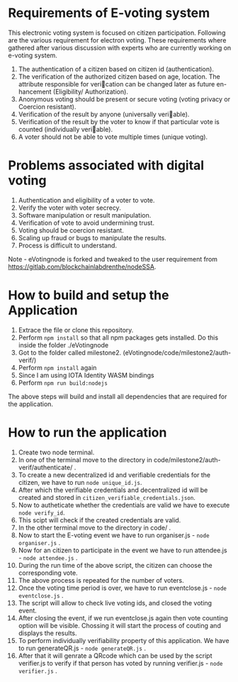 # Requirements of E-voting system
This electronic voting system is focused on citizen participation. Following are
the various requirement for electron voting. These requirements where gathered
after various discussion with experts who are currently working on e-voting system.

1. The authentication of a citizen based on citizen id (authentication).
2. The verification of the authorized citizen based on age, location. The
attribute responsible for verication can be changed later as future en-
hancement (Eligibility/ Authorization).
3. Anonymous voting should be present or secure voting (voting privacy or
Coercion resistant).
4. Verification of the result by anyone (universally veriable).
5. Verification of the result by the voter to know if that particular vote is
counted (individually veriable).
6. A voter should not be able to vote multiple times (unique voting).

# Problems associated with digital voting
1. Authentication and eligibility of a voter to vote.
2. Verify the voter with voter secrecy.
3. Software manipulation or result manipulation.
4. Verification of vote to avoid undermining trust.
5. Voting should be coercion resistant.
6. Scaling up fraud or bugs to manipulate the results.
7. Process is difficult to understand.

Note - eVotingnode is forked and tweaked to the user requirement from https://gitlab.com/blockchainlabdrenthe/nodeSSA.

# How to build and setup the Application

1. Extrace the file or clone this repository.
2. Perform ```npm install``` so that all npm packages gets installed. Do this inside the folder ./eVotingnode
3. Got to the folder called milestone2. (eVotingnode/code/milestone2/auth-verif/)
4. Perform ```npm install``` again
5. Since I am using IOTA Identity WASM bindings
6. Perform ```npm run build:nodejs```

The above steps will build and install all dependencies that are required for the application.

# How to run the application

1. Create two node terminal.
2. In one of the terminal move to the directory in code/milestone2/auth-verif/authenticate/ .
3. To create a new decentralized id and verifiable credentials for the citizen, we have to run ```node unique_id.js```.
4. After which the verifiable credentials and decentralized id will be created and stored in ```citizen_verifiable_credentials.json```.
5. Now to autheticate whether the credentials are valid we have to execute ```node verify_id```.
6. This scipt will check if the created credentials are valid.
7. In the other terminal move to the directory in code/ .
8. Now to start the E-voting event we have to run organiser.js - ```node organiser.js``` .
9. Now for an citizen to participate in the event we have to run attendee.js - ```node attendee.js``` .
10. During the run time of the above script, the citizen can choose the corresponding vote.
11. The above process is repeated for the number of voters.
12. Once the voting time period is over, we have to run eventclose.js - ```node eventclose.js``` .
13. The script will allow to check live voting ids, and closed the voting event.
14. After closing the event, if we run eventclose.js again then vote counting option will be visible. Chossing it will start the process of couting and displays the results.
15. To perform individually verifiability property of this application. We have to run generateQR.js - ```node generateQR.js``` .
16. After that it will genrate a QRcode which can be used by the script verifier.js to verify if that person has voted by running verifier.js - ```node verifier.js``` . 
